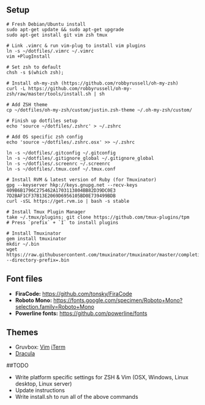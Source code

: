 ## Setup
    
    # Fresh Debian/Ubuntu install
    sudo apt-get update && sudo apt-get upgrade
    sudo apt-get install git vim zsh tmux
    
    # Link .vimrc & run vim-plug to install vim plugins
    ln -s ~/dotfiles/.vimrc ~/.vimrc
    vim +PlugInstall
    
    # Set zsh to default
    chsh -s $(which zsh);

    # Install oh-my-zsh (https://github.com/robbyrussell/oh-my-zsh)
    curl -L https://github.com/robbyrussell/oh-my-zsh/raw/master/tools/install.sh | sh
    
    # Add ZSH theme
    cp ~/dotfiles/oh-my-zsh/custom/justin.zsh-theme ~/.oh-my-zsh/custom/

    # Finish up dotfiles setup
    echo 'source ~/dotfiles/.zshrc' > ~/.zshrc
    
    # Add OS specific zsh config
    echo 'source ~/dotfiles/.zshrc.osx' >> ~/.zshrc

    ln -s ~/dotfiles/.gitconfig ~/.gitconfig
    ln -s ~/dotfiles/.gitignore_global ~/.gitignore_global
    ln -s ~/dotfiles/.screenrc ~/.screenrc
    ln -s ~/dotfiles/.tmux.conf ~/.tmux.conf
    
    # Install RVM & latest version of Ruby (for Tmuxinator)
    gpg --keyserver hkp://keys.gnupg.net --recv-keys 409B6B1796C275462A1703113804BB82D39DC0E3 7D2BAF1CF37B13E2069D6956105BD0E739499BDB
    curl -sSL https://get.rvm.io | bash -s stable

    # Install Tmux Plugin Manager
    take ~/.tmux/plugins; git clone https://github.com/tmux-plugins/tpm
    # Press `prefix` + `I` to install plugins
    
    # Install Tmuxinator
    gem install tmuxinator
    mkdir ~/.bin
    wget https://raw.githubusercontent.com/tmuxinator/tmuxinator/master/completion/tmuxinator.zsh --directory-prefix=.bin


## Font files

* **FiraCode:** https://github.com/tonsky/FiraCode
* **Roboto Mono:** https://fonts.google.com/specimen/Roboto+Mono?selection.family=Roboto+Mono
* **Powerline fonts:** https://github.com/powerline/fonts 

## Themes

* Gruvbox: [Vim](https://github.com/morhetz/gruvbox) [iTerm](https://github.com/herrbischoff/iterm2-gruvbox)
* [Dracula](https://draculatheme.com/)

##TODO

* Write platform specific settings for ZSH & Vim (OSX, Windows, Linux desktop, Linux server)
* Update instructions
* Write install.sh to run all of the above commands
